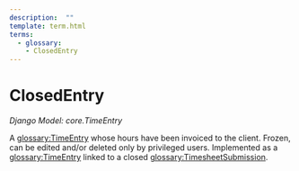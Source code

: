 ```yaml
---
description:  ""
template: term.html
terms:
  - glossary:
    - ClosedEntry
---
```


# ClosedEntry

_Django Model: core.TimeEntry_

A <glossary:TimeEntry> whose hours have been invoiced to the client. Frozen, can be edited and/or deleted only by privileged users. Implemented as a <glossary:TimeEntry> linked to a closed <glossary:TimesheetSubmission>.
